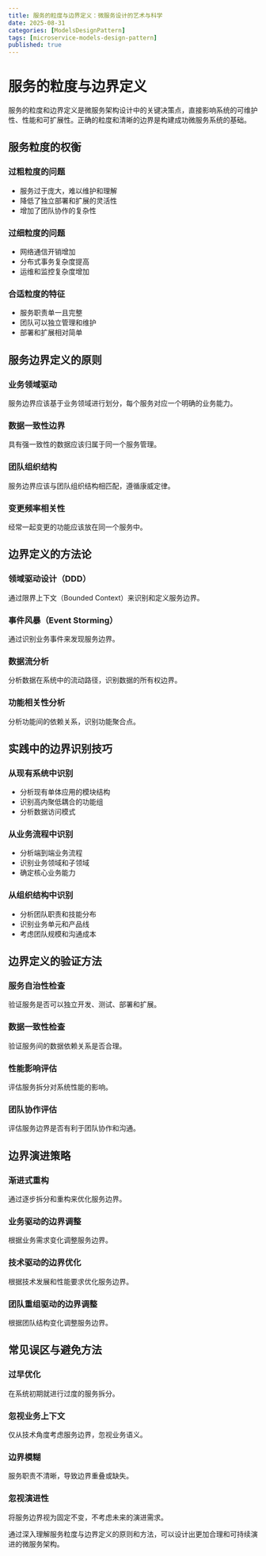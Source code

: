 ```yaml
---
title: 服务的粒度与边界定义：微服务设计的艺术与科学
date: 2025-08-31
categories: [ModelsDesignPattern]
tags: [microservice-models-design-pattern]
published: true
---
```


# 服务的粒度与边界定义

服务的粒度和边界定义是微服务架构设计中的关键决策点，直接影响系统的可维护性、性能和可扩展性。正确的粒度和清晰的边界是构建成功微服务系统的基础。

## 服务粒度的权衡

### 过粗粒度的问题
- 服务过于庞大，难以维护和理解
- 降低了独立部署和扩展的灵活性
- 增加了团队协作的复杂性

### 过细粒度的问题
- 网络通信开销增加
- 分布式事务复杂度提高
- 运维和监控复杂度增加

### 合适粒度的特征
- 服务职责单一且完整
- 团队可以独立管理和维护
- 部署和扩展相对简单

## 服务边界定义的原则

### 业务领域驱动
服务边界应该基于业务领域进行划分，每个服务对应一个明确的业务能力。

### 数据一致性边界
具有强一致性的数据应该归属于同一个服务管理。

### 团队组织结构
服务边界应该与团队组织结构相匹配，遵循康威定律。

### 变更频率相关性
经常一起变更的功能应该放在同一个服务中。

## 边界定义的方法论

### 领域驱动设计（DDD）
通过限界上下文（Bounded Context）来识别和定义服务边界。

### 事件风暴（Event Storming）
通过识别业务事件来发现服务边界。

### 数据流分析
分析数据在系统中的流动路径，识别数据的所有权边界。

### 功能相关性分析
分析功能间的依赖关系，识别功能聚合点。

## 实践中的边界识别技巧

### 从现有系统中识别
- 分析现有单体应用的模块结构
- 识别高内聚低耦合的功能组
- 分析数据访问模式

### 从业务流程中识别
- 分析端到端业务流程
- 识别业务领域和子领域
- 确定核心业务能力

### 从组织结构中识别
- 分析团队职责和技能分布
- 识别业务单元和产品线
- 考虑团队规模和沟通成本

## 边界定义的验证方法

### 服务自治性检查
验证服务是否可以独立开发、测试、部署和扩展。

### 数据一致性检查
验证服务间的数据依赖关系是否合理。

### 性能影响评估
评估服务拆分对系统性能的影响。

### 团队协作评估
评估服务边界是否有利于团队协作和沟通。

## 边界演进策略

### 渐进式重构
通过逐步拆分和重构来优化服务边界。

### 业务驱动的边界调整
根据业务需求变化调整服务边界。

### 技术驱动的边界优化
根据技术发展和性能要求优化服务边界。

### 团队重组驱动的边界调整
根据团队结构变化调整服务边界。

## 常见误区与避免方法

### 过早优化
在系统初期就进行过度的服务拆分。

### 忽视业务上下文
仅从技术角度考虑服务边界，忽视业务语义。

### 边界模糊
服务职责不清晰，导致边界重叠或缺失。

### 忽视演进性
将服务边界视为固定不变，不考虑未来的演进需求。

通过深入理解服务粒度与边界定义的原则和方法，可以设计出更加合理和可持续演进的微服务架构。